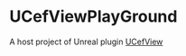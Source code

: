 # UCefViewPlayGround

A host project of Unreal plugin [UCefView](https://cefview.github.io/UCefView/)


